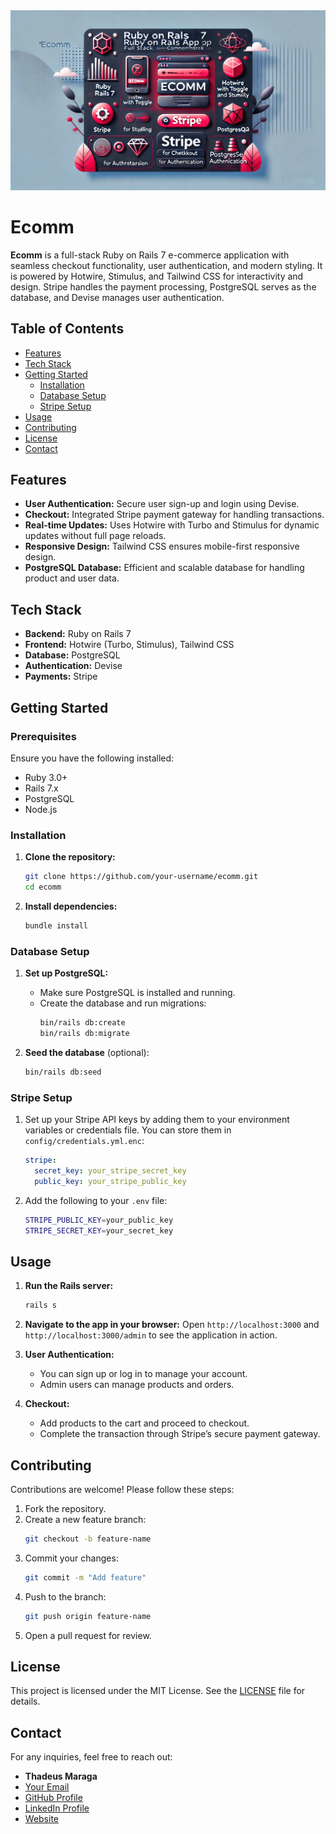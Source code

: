 <img src="https://github.com/thadeusdev/ecomm/blob/main/app/assets/images/banner.webp" alt="Ecomm Banner" style="width:100%; height:20%;" />

# Ecomm

**Ecomm** is a full-stack Ruby on Rails 7 e-commerce application with seamless checkout functionality, user authentication, and modern styling. It is powered by Hotwire, Stimulus, and Tailwind CSS for interactivity and design. Stripe handles the payment processing, PostgreSQL serves as the database, and Devise manages user authentication.

## Table of Contents
- [Features](#features)
- [Tech Stack](#tech-stack)
- [Getting Started](#getting-started)
  - [Installation](#installation)
  - [Database Setup](#database-setup)
  - [Stripe Setup](#stripe-setup)
- [Usage](#usage)
- [Contributing](#contributing)
- [License](#license)
- [Contact](#contact)

## Features
- **User Authentication:** Secure user sign-up and login using Devise.
- **Checkout:** Integrated Stripe payment gateway for handling transactions.
- **Real-time Updates:** Uses Hotwire with Turbo and Stimulus for dynamic updates without full page reloads.
- **Responsive Design:** Tailwind CSS ensures mobile-first responsive design.
- **PostgreSQL Database:** Efficient and scalable database for handling product and user data.

## Tech Stack
- **Backend:** Ruby on Rails 7
- **Frontend:** Hotwire (Turbo, Stimulus), Tailwind CSS
- **Database:** PostgreSQL
- **Authentication:** Devise
- **Payments:** Stripe

## Getting Started

### Prerequisites
Ensure you have the following installed:
- Ruby 3.0+
- Rails 7.x
- PostgreSQL
- Node.js

### Installation

1. **Clone the repository:**
   ```bash
   git clone https://github.com/your-username/ecomm.git
   cd ecomm
   ```

2. **Install dependencies:**
   ```bash
   bundle install
   ```

### Database Setup

1. **Set up PostgreSQL:**
   - Make sure PostgreSQL is installed and running.
   - Create the database and run migrations:
     ```bash
     bin/rails db:create
     bin/rails db:migrate
     ```

2. **Seed the database** (optional):
   ```bash
   bin/rails db:seed
   ```

### Stripe Setup

1. Set up your Stripe API keys by adding them to your environment variables or credentials file. You can store them in `config/credentials.yml.enc`:
   ```yaml
   stripe:
     secret_key: your_stripe_secret_key
     public_key: your_stripe_public_key
   ```

2. Add the following to your `.env` file:
   ```bash
   STRIPE_PUBLIC_KEY=your_public_key
   STRIPE_SECRET_KEY=your_secret_key
   ```

## Usage

1. **Run the Rails server:**
   ```bash
   rails s
   ```

2. **Navigate to the app in your browser:**
   Open `http://localhost:3000` and `http://localhost:3000/admin` to see the application in action.

3. **User Authentication:**
   - You can sign up or log in to manage your account.
   - Admin users can manage products and orders.

4. **Checkout:**
   - Add products to the cart and proceed to checkout.
   - Complete the transaction through Stripe’s secure payment gateway.

## Contributing

Contributions are welcome! Please follow these steps:

1. Fork the repository.
2. Create a new feature branch:
   ```bash
   git checkout -b feature-name
   ```
3. Commit your changes:
   ```bash
   git commit -m "Add feature"
   ```
4. Push to the branch:
   ```bash
   git push origin feature-name
   ```
5. Open a pull request for review.

## License

This project is licensed under the MIT License. See the [LICENSE](LICENSE) file for details.

## Contact

For any inquiries, feel free to reach out:
- **Thadeus Maraga**
- [Your Email](mailto:thadeusmaraga@gmail.com)
- [GitHub Profile](https://github.com/thadeusdev)
- [LinkedIn Profile](https://www.linkedin.com/in/thadeus-maraga-30b200327/)
- [Website](https://www.thadeusnyariki.com/)
